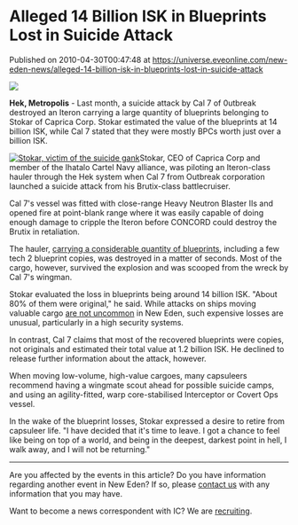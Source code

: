 # Alleged 14 Billion ISK in Blueprints Lost in Suicide Attack
Published on 2010-04-30T00:47:48 at https://universe.eveonline.com/new-eden-news/alleged-14-billion-isk-in-blueprints-lost-in-suicide-attack

![](http://www.eve-ic.net/media/assets/icarticlebanner.png)  
  
 **Hek, Metropolis** \- Last month, a suicide attack by Cal 7 of 0utbreak destroyed an Iteron carrying a large quantity of blueprints belonging to Stokar of Caprica Corp. Stokar estimated the value of the blueprints at 14 billion ISK, while Cal 7 stated that they were mostly BPCs worth just over a billion ISK.   
  
[![Stokar, victim of the suicide gank](http://www.eve-ic.net/media/articles/3843/stokar_portraitthumb.png)](http://www.eve-ic.net/media/igbd/igbd.php?faction=ic&url=http://www.eve-ic.net/media/articles/3843/stokar_portrait.png)Stokar, CEO of Caprica Corp and member of the Ihatalo Cartel Navy alliance, was piloting an Iteron-class hauler through the Hek system when Cal 7 from Outbreak corporation launched a suicide attack from his Brutix-class battlecruiser.   
  
Cal 7's vessel was fitted with close-range Heavy Neutron Blaster IIs and opened fire at point-blank range where it was easily capable of doing enough damage to cripple the Iteron before CONCORD could destroy the Brutix in retaliation.   
  
The hauler, [carrying a considerable quantity of blueprints](http://www.eve-ic.net/media/igbd/igbd.php?faction=ic&url=http%3A%2F%2F0utbreak.eve-kill.net%2F%3Fa%3Dkill_detail%26kll_id%3D5965172), including a few tech 2 blueprint copies, was destroyed in a matter of seconds. Most of the cargo, however, survived the explosion and was scooped from the wreck by Cal 7's wingman.   
  
Stokar evaluated the loss in blueprints being around 14 billion ISK. "About 80% of them were original," he said. While attacks on ships moving valuable cargo [are not uncommon](http://www.eveonline.com/news.asp?a=single&nid=3196&tid=7) in New Eden, such expensive losses are unusual, particularly in a high security systems.   
  
In contrast, Cal 7 claims that most of the recovered blueprints were copies, not originals and estimated their total value at 1.2 billion ISK. He declined to release further information about the attack, however.   
  
When moving low-volume, high-value cargoes, many capsuleers recommend having a wingmate scout ahead for possible suicide camps, and using an agility-fitted, warp core-stabilised Interceptor or Covert Ops vessel.   
  
In the wake of the blueprint losses, Stokar expressed a desire to retire from capsuleer life. "I have decided that it's time to leave. I got a chance to feel like being on top of a world, and being in the deepest, darkest point in hell, I walk away, and I will not be returning."

* * *

Are you affected by the events in this article? Do you have information regarding another event in New Eden? If so, please [contact us](http://www.eveonline.com/news.asp?a=submitrp) with any information that you may have.  
  
Want to become a news correspondent with IC? We are [recruiting](http://www.eveonline.com/isd.asp).
